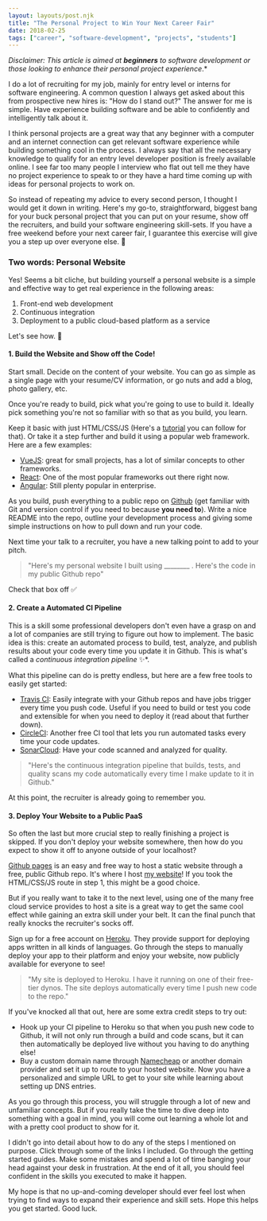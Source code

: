```yaml
---
layout: layouts/post.njk
title: "The Personal Project to Win Your Next Career Fair"
date: 2018-02-25
tags: ["career", "software-development", "projects", "students"]
---
```


*Disclaimer: This article is aimed at **beginners** to software development or those looking to enhance their personal project experience*.*

I do a lot of recruiting for my job, mainly for entry level or interns for software engineering. A common question I always get asked about this from prospective new hires is: "How do I stand out?" The answer for me is simple. Have experience building software and be able to confidently and intelligently talk about it.

I think personal projects are a great way that any beginner with a computer and an internet connection can get relevant software experience while building something cool in the process. I always say that all the necessary knowledge to qualify for an entry level developer position is freely available online. I see far too many people I interview who flat out tell me they have no project experience to speak to or they have a hard time coming up with ideas for personal projects to work on.

So instead of repeating my advice to every second person, I thought I would get it down in writing. Here's my go-to, straightforward, biggest bang for your buck personal project that you can put on your resume, show off the recruiters, and build your software engineering skill-sets. If you have a free weekend before your next career fair, I guarantee this exercise will give you a step up over everyone else. 🔑

### Two words: Personal Website

Yes! Seems a bit cliche, but building yourself a personal website is a simple and effective way to get real experience in the following areas:

1. Front-end web development
2. Continuous integration
3. Deployment to a public cloud-based platform as a service

Let's see how. 🚀

#### 1. Build the Website and Show off the Code!

Start small. Decide on the content of your website. You can go as simple as a single page with your resume/CV information, or go nuts and add a blog, photo gallery, etc.

Once you're ready to build, pick what you're going to use to build it. Ideally pick something you're not so familiar with so that as you build, you learn.

Keep it basic with just HTML/CSS/JS (Here's a [tutorial](https://medium.com/codingthesmartway-com-blog/build-a-real-world-html5-css3-responsive-website-from-scratch-afc079f8bb6b) you can follow for that). Or take it a step further and build it using a popular web framework. Here are a few examples:

* [VueJS](https://vuejs.org/v2/guide/): great for small projects, has a lot of similar concepts to other frameworks.
* [React](https://github.com/facebook/create-react-app): One of the most popular frameworks out there right now.
* [Angular](https://angular.io/guide/quickstart): Still plenty popular in enterprise.

As you build, push everything to a public repo on [Github](https://github.com) (get familiar with Git and version control if you need to because **you need to**). Write a nice README into the repo, outline your development process and giving some simple instructions on how to pull down and run your code.

Next time your talk to a recruiter, you have a new talking point to add to your pitch.

> "Here's my personal website I built using ________ . Here's the code in my public Github repo"

Check that box off ✅

#### 2. Create a Automated CI Pipeline

This is a skill some professional developers don't even have a grasp on and a lot of companies are still trying to figure out how to implement. The basic idea is this: create an automated process to build, test, analyze, and publish results about your code every time you update it in Github. This is what's called a *continuous integration pipeline* ✨*.

What this pipeline can do is pretty endless, but here are a few free tools to easily get started:

* [Travis CI](https://travis-ci.com/getting_started): Easily integrate with your Github repos and have jobs trigger every time you push code. Useful if you need to build or test you code and extensible for when you need to deploy it (read about that further down).
* [CircleCI](https://circleci.com/docs/2.0/hello-world/): Another free CI tool that lets you run automated tasks every time your code updates.
* [SonarCloud](https://about.sonarcloud.io/get-started/): Have your code scanned and analyzed for quality.

> "Here's the continuous integration pipeline that builds, tests, and quality scans my code automatically every time I make update to it in Github."

At this point, the recruiter is already going to remember you.

#### 3. Deploy Your Website to a Public PaaS

So often the last but more crucial step to really finishing a project is skipped. If you don't deploy your website somewhere, then how do you expect to show it off to anyone outside of your localhost?

[Github pages](https://pages.github.com/) is an easy and free way to host a static website through a free, public Github repo. It's where I host [my website](https://sanjaynair.me)! If you took the HTML/CSS/JS route in step 1, this might be a good choice.

But if you really want to take it to the next level, using one of the many free cloud service provides to host a site is a great way to get the same cool effect while gaining an extra skill under your belt. It can the final punch that really knocks the recruiter's socks off.

Sign up for a free account on [Heroku](https://devcenter.heroku.com/start). They provide support for deploying apps written in all kinds of languages. Go through the steps to manually deploy your app to their platform and enjoy your website, now publicly available for everyone to see!

> "My site is deployed to Heroku. I have it running on one of their free-tier dynos. The site deploys automatically every time I push new code to the repo."

If you've knocked all that out, here are some extra credit steps to try out:

* Hook up your CI pipeline to Heroku so that when you push new code to Github, it will not only run through a build and code scans, but it can then automatically be deployed live without you having to do anything else!
* Buy a custom domain name through [Namecheap](https://www.namecheap.com/) or another domain provider and set it up to route to your hosted website. Now you have a personalized and simple URL to get to your site while learning about setting up DNS entries.

As you go through this process, you will struggle through a lot of new and unfamiliar concepts. But if you really take the time to dive deep into something with a goal in mind, you will come out learning a whole lot and with a pretty cool product to show for it.

I didn't go into detail about how to do any of the steps I mentioned on purpose. Click through some of the links I included. Go through the getting started guides. Make some mistakes and spend a lot of time banging your head against your desk in frustration. At the end of it all, you should feel confident in the skills you executed to make it happen.

My hope is that no up-and-coming developer should ever feel lost when trying to find ways to expand their experience and skill sets. Hope this helps you get started. Good luck.